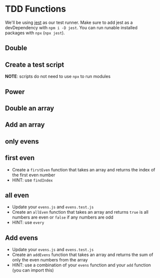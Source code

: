 # TDD Functions

We'll be using [jest](https://jestjs.io/) as our test runner.
Make sure to add jest as a devDependency with `npm i -D jest`.
You can run runable installed packages with `npx` (`npx jest`).

## Double

<!-- * Write tests for a `double` function -->
<!-- * Create a `double.js` -->
<!-- * Create `double.test.js` -->
<!-- * Write tests for a `double` function in `double.test.js` -->
<!-- * Write a `double` function in `double.js` -->

## Create a test script

**NOTE**: scripts do not need to use `npx` to run modules

<!-- * Create a `test` script inside your `package.json` file -->
  <!-- * this script should use jest -->
  <!-- * take a look at some [options](https://jestjs.io/docs/en/cli#options)
    that you may include
* BONUS: create a `test:watch` script inside your `package.json`
  * use the [watch option](https://jestjs.io/docs/en/cli#watch)
    to automatically run tests when files change -->

## Power

<!-- * Create a `power.js` -->
<!-- * Create `power.test.js` -->
<!-- * Write tests for a `power` function in `power.test.js` -->
<!-- * Write a `power` function in `power.js` -->

## Double an array

<!-- * Update your `double.js` file -->
<!-- * Create a `doubleArray` function -->
  <!-- * use your `double` function to double each item in an array -->

## Add an array

<!-- * Create an `add.js` and `add.test.js` file -->
<!-- * create an `add` function that takes an array -->
  <!-- and returns the sum of all items in the array -->
<!-- * HINT: use `reduce` -->

## only evens

<!-- * Create an `evens.js` and `evens.test.js` file
* create an `evens` function that takes an array
  and returns only the even numbers from the array
* HINT: use `filter` -->

## first even

<!-- * Update your `evens.js` and `evens.test.js` -->
* Create a `firstEven` function that takes an
  array and returns the index of the first
  even number
* HINT: use `findIndex`

## all even

* Update your `evens.js` and `evens.test.js`
* Create an `allEven` function that takes an
  array and returns `true` is all numbers
  are even or `false` if any numbers are odd
* HINT: use `every`

## Add evens

* Update your `evens.js` and `evens.test.js`
* Create an `addEvens` function that takes an
  array and returns the sum of only the even
  numbers from the array
* HINT: use a combination of your `evens` function
  and your `add` function (you can import this)
